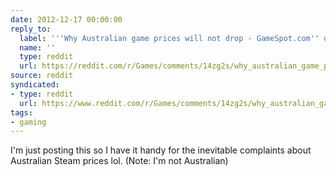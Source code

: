 ```yaml
---
date: 2012-12-17 00:00:00
reply_to:
  label: '''Why Australian game prices will not drop - GameSpot.com'' on /r/Games'
  name: ''
  type: reddit
  url: https://reddit.com/r/Games/comments/14zg2s/why_australian_game_prices_will_not_drop/
source: reddit
syndicated:
- type: reddit
  url: https://www.reddit.com/r/Games/comments/14zg2s/why_australian_game_prices_will_not_drop/c7hv30e/
tags:
- gaming
---
```


I'm just posting this so I have it handy for the inevitable complaints about Australian Steam prices lol. (Note: I'm not Australian)